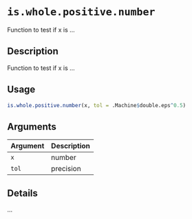 # `is.whole.positive.number`

Function to test if x is ...


## Description

Function to test if x is ...


## Usage

```r
is.whole.positive.number(x, tol = .Machine$double.eps^0.5)
```


## Arguments

Argument      |Description
------------- |----------------
`x`     |     number
`tol`     |     precision


## Details

...


